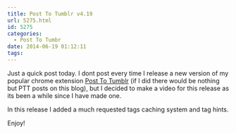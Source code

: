 ```yaml
---
title: Post To Tumblr v4.19
url: 5275.html
id: 5275
categories:
  - Post To Tumbr
date: 2014-06-19 01:12:11
tags:
---
```


Just a quick post today. I dont post every time I release a new version of my popular chrome extension [Post To Tumblr](https://chrome.google.com/webstore/detail/post-to-tumblr/dbpicbbcpanckagpdjflgojlknomoiah?hl=en) (if I did there would be nothing but PTT posts on this blog), but I decided to make a video for this release as its been a while since I have made one.

<!-- more -->

In this release I added a much requested tags caching system and tag hints.

Enjoy!
